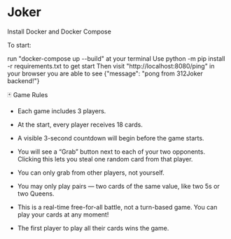 # Joker

Install Docker and Docker Compose 

To start:

run "docker-compose up --build" at your terminal
Use python -m pip install -r requirements.txt to get start
Then visit "http://localhost:8080/ping" in your browser
you are able to see  {"message": "pong from 312Joker backend!"}


🃏 Game Rules
- Each game includes 3 players.

- At the start, every player receives 18 cards.

- A visible 3-second countdown will begin before the game starts.

- You will see a “Grab” button next to each of your two opponents.
Clicking this lets you steal one random card from that player.

- You can only grab from other players, not yourself.

- You may only play pairs — two cards of the same value, like two 5s or two Queens.

- This is a real-time free-for-all battle, not a turn-based game. You can play your cards at any moment!

- The first player to play all their cards wins the game.